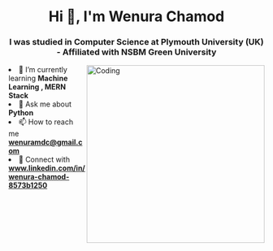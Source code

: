 <h1 align="center">Hi 👋,  I'm Wenura Chamod</h1>
<h3 align="center">I was studied in Computer Science at Plymouth University (UK) - Affiliated with NSBM Green University </h3>
<img align="right" alt="Coding" width="350" src="https://cdn.dribbble.com/users/1162077/screenshots/3848914/programmer.gif")

- 🌱 I’m currently learning **Machine Learning , MERN Stack**
- 💬 Ask me about **Python**
- 📫 How to reach me **wenuramdc@gmail.com**
- 💼 Connect with **www.linkedin.com/in/wenura-chamod-8573b1250**

